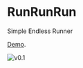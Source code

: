 # RunRunRun

Simple Endless Runner

[Demo](https://domiii.github.io/RunRunRun/RunRunRun1/).

![v0.1](http://i.imgur.com/yYdFray.png)
